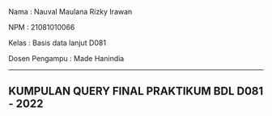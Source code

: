 Nama : Nauval Maulana Rizky Irawan


NPM : 21081010066


Kelas : Basis data lanjut D081


Dosen Pengampu : Made Hanindia 

-----------------------------------
KUMPULAN QUERY FINAL PRAKTIKUM BDL D081 - 2022
----------------------------------------------

